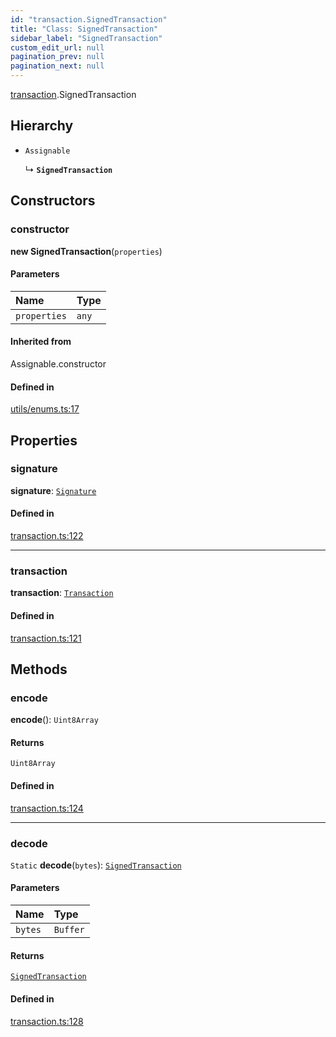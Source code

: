 ```yaml
---
id: "transaction.SignedTransaction"
title: "Class: SignedTransaction"
sidebar_label: "SignedTransaction"
custom_edit_url: null
pagination_prev: null
pagination_next: null
---
```


[transaction](../modules/transaction.md).SignedTransaction

## Hierarchy

- `Assignable`

  ↳ **`SignedTransaction`**

## Constructors

### constructor

**new SignedTransaction**(`properties`)

#### Parameters

| Name | Type |
| :------ | :------ |
| `properties` | `any` |

#### Inherited from

Assignable.constructor

#### Defined in

[utils/enums.ts:17](https://github.com/near/near-api-js/blob/a0c9a104/packages/near-api-js/src/utils/enums.ts#L17)

## Properties

### signature

 **signature**: [`Signature`](transaction.Signature.md)

#### Defined in

[transaction.ts:122](https://github.com/near/near-api-js/blob/a0c9a104/packages/near-api-js/src/transaction.ts#L122)

___

### transaction

 **transaction**: [`Transaction`](transaction.Transaction.md)

#### Defined in

[transaction.ts:121](https://github.com/near/near-api-js/blob/a0c9a104/packages/near-api-js/src/transaction.ts#L121)

## Methods

### encode

**encode**(): `Uint8Array`

#### Returns

`Uint8Array`

#### Defined in

[transaction.ts:124](https://github.com/near/near-api-js/blob/a0c9a104/packages/near-api-js/src/transaction.ts#L124)

___

### decode

`Static` **decode**(`bytes`): [`SignedTransaction`](transaction.SignedTransaction.md)

#### Parameters

| Name | Type |
| :------ | :------ |
| `bytes` | `Buffer` |

#### Returns

[`SignedTransaction`](transaction.SignedTransaction.md)

#### Defined in

[transaction.ts:128](https://github.com/near/near-api-js/blob/a0c9a104/packages/near-api-js/src/transaction.ts#L128)
